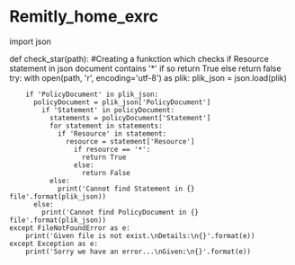 # Remitly_home_exrc

import json

def check_star(path):
    #Creating a funkction which checks if Resource statement in json document contains '*' if so return True else return false 
    try:
        with open(path, 'r', encoding='utf-8') as plik:
        plik_json = json.load(plik)
        
        if 'PolicyDocument' in plik_json:
          policyDocument = plik_json['PolicyDocument']
            if 'Statement' in policyDocument:
              statements = policyDocument['Statement']
              for statement in statements:
                if 'Resource' in statement:
                  resource = statement['Resource']
                    if resource == '*':
                      return True
                    else:
                      return False
              else:
                print('Cannot find Statement in {} file'.format(plik_json))
          else:
            print('Cannot find PolicyDocument in {} file'.format(plik_json))
    except FileNotFoundError as e:
        print('Given file is not exist.\nDetails:\n{}'.format(e))
    except Exception as e:
        print('Sorry we have an error...\nGiven:\n{}'.format(e))




